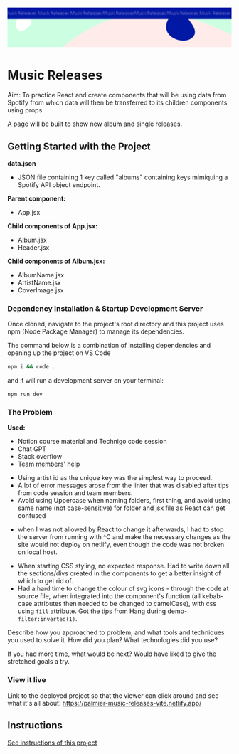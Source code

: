 <h1 align="center">
  <a href="">
    <img src="/src/assets/music-releases.svg" alt="Project Banner Image">
  </a>
</h1>

# Music Releases

Aim: To practice React and create components that will be using data from Spotify from which data will then be transferred to its children components using props.

A page will be built to show new album and single releases.

## Getting Started with the Project

**data.json** 
- JSON file containing 1 key called "albums" containing keys mimiquing a Spotify API object endpoint.

**Parent component:**
- App.jsx

**Child components of App.jsx:**
- Album.jsx
- Header.jsx

**Child components of Album.jsx:**
- AlbumName.jsx
- ArtistName.jsx
- CoverImage.jsx

### Dependency Installation & Startup Development Server

Once cloned, navigate to the project's root directory and this project uses npm (Node Package Manager) to manage its dependencies.

The command below is a combination of installing dependencies and opening up the project on VS Code 

```bash
npm i && code . 
```

and it will run a development server on your terminal:

```
npm run dev
```

### The Problem

**Used:**

- Notion course material and Technigo code session
- Chat GPT
- Stack overflow
- Team members' help

* Using artist id as the unique key was the simplest way to proceed.
* A lot of error messages arose from the linter that was disabled after tips from code session and team members.
* Avoid using Uppercase when naming folders, first thing, and avoid using same name (not case-sensitive) for folder and jsx file as React can get confused 
- when I was not allowed by React to change it afterwards, I had to stop the server from running with ^C and make the necessary changes as the site would not deploy on netlify, even though the code was not broken on local host.
* When starting CSS styling, no expected response.  Had to write down all the sections/divs created in the components to get a better insight of which to get rid of.
* Had a hard time to change the colour of svg icons - through the code at source file, when integrated into the component's function (all kebab-case attributes then needed to be changed to camelCase), with css using `fill` attribute.  Got the tips from Hang during demo- `filter:inverted(1)`.


Describe how you approached to problem, and what tools and techniques you used to solve it. How did you plan? What technologies did you use? 

If you had more time, what would be next?
Would have liked to give the stretched goals a try.

### View it live

Link to the deployed project so that the viewer can click around and see what it's all about:
https://palmier-music-releases-vite.netlify.app/

## Instructions

<a href="instructions.md">
   See instructions of this project
  </a>

